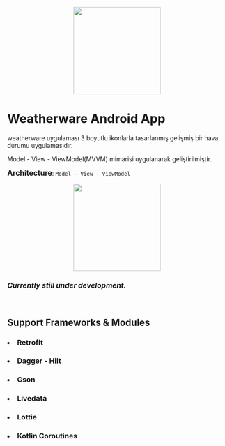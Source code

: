 [<p align="center"><img src="https://support.crowdin.com/assets/logos/crowdin-dark-symbol.png" data-canonical-src="https://support.crowdin.com/assets/logos/crowdin-dark-symbol.png" width="200" height="200" align="center"/></p>](https://github.com/burhancabiroglu/weatherware)

# Weatherware Android App

<p>weatherware uygulaması 3 boyutlu ikonlarla tasarlanmış gelişmiş bir hava durumu uygulamasıdır.

Model - View - ViewModel(MVVM) mimarisi uygulanarak geliştirilmiştir.</p>

<b><big>Architecture</big></b>: <code>Model - View - ViewModel </code>

[<p align="center"><img src="https://support.crowdin.com/assets/logos/crowdin-dark-symbol.png" data-canonical-src="https://support.crowdin.com/assets/logos/crowdin-dark-symbol.png" width="200" height="200" align="center"/></p>](https://github.com/burhancabiroglu/weatherware)


### <i>Currently still under development.</i>

<br>

## Support Frameworks & Modules

### <li>  Retrofit </li>
### <li>  Dagger - Hilt </li>
### <li>  Gson </li>
### <li>  Livedata </li>
### <li>  Lottie </li>
### <li>  Kotlin Coroutines </li>

